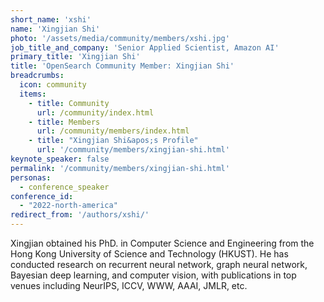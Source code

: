 ```yaml
---
short_name: 'xshi'
name: 'Xingjian Shi'
photo: '/assets/media/community/members/xshi.jpg'
job_title_and_company: 'Senior Applied Scientist, Amazon AI'
primary_title: 'Xingjian Shi'
title: 'OpenSearch Community Member: Xingjian Shi'
breadcrumbs:
  icon: community
  items:
    - title: Community
      url: /community/index.html
    - title: Members
      url: /community/members/index.html
    - title: "Xingjian Shi&apos;s Profile"
      url: '/community/members/xingjian-shi.html'
keynote_speaker: false
permalink: '/community/members/xingjian-shi.html'
personas:
  - conference_speaker
conference_id:
  - "2022-north-america"
redirect_from: '/authors/xshi/'
---
```

Xingjian obtained his PhD. in Computer Science and Engineering from the Hong Kong University of Science and Technology (HKUST). He has conducted research on recurrent neural network, graph neural network, Bayesian deep learning, and computer vision, with publications in top venues including NeurIPS, ICCV, WWW, AAAI, JMLR, etc.
